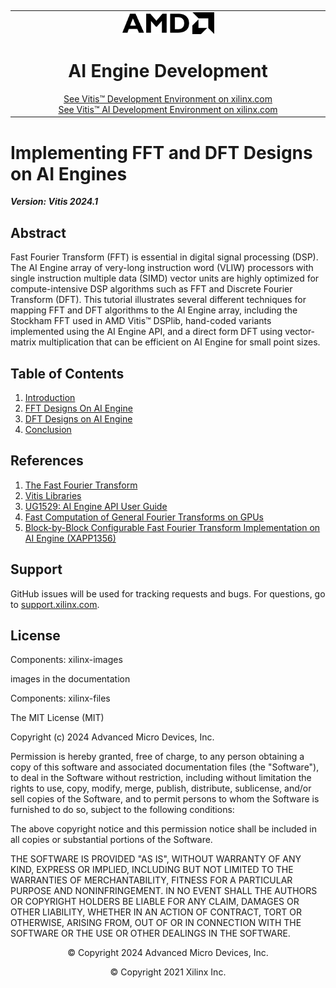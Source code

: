 <!--
Copyright (C) 2024, Advanced Micro Devices, Inc. All rights reserved.
SPDX-License-Identifier: MIT
Author: Mark Rollins
-->
﻿<table class="sphinxhide" width="100%">
 <tr width="100%">
    <td align="center"><img src="https://raw.githubusercontent.com/Xilinx/Image-Collateral/main/xilinx-logo.png" width="30%"/><h1>AI Engine Development</h1>
    <a href="https://www.xilinx.com/products/design-tools/vitis.html">See Vitis™ Development Environment on xilinx.com</br></a>
    <a href="https://www.xilinx.com/products/design-tools/vitis/vitis-ai.html">See Vitis™ AI Development Environment on xilinx.com</a>
    </td>
 </tr>
</table>

# Implementing FFT and DFT Designs on AI Engines

***Version: Vitis 2024.1***

## Abstract
Fast Fourier Transform (FFT) is essential in digital signal processing (DSP). The AI Engine array of
very-long instruction word (VLIW) processors with single instruction multiple data (SIMD) vector
units are highly optimized for compute-intensive DSP algorithms such as FFT and Discrete
Fourier Transform (DFT). This tutorial illustrates several different techniques for
mapping FFT and DFT algorithms to the AI Engine array, including the Stockham FFT used in
AMD Vitis™ DSPlib, hand-coded variants implemented using the AI Engine API, and a direct form
DFT using vector-matrix multiplication that can be efficient on AI Engine for small point sizes.

## Table of Contents

1. [Introduction](md/intro.md#introduction)
2. [FFT Designs On AI Engine](md/fft-aie.md#fft-aie)
3. [DFT Designs on AI Engine](md/dft-aie.md#dfe-aie)
4. [Conclusion](md/conclusion.md#conclusion)

## References

1. [The Fast Fourier Transform](https://ieeexplore.ieee.org/abstract/document/5217220)
2. [Vitis Libraries](https://docs.xilinx.com/r/en-US/Vitis_Libraries/dsp/index.html)
3. [UG1529: AI Engine API User Guide](https://www.xilinx.com/htmldocs/xilinx2023_2/aiengine_api/aie_api/doc/index.html)
4. [Fast Computation of General Fourier Transforms on GPUs](https://ieeexplore.ieee.org/document/4607357)
5. [Block-by-Block Configurable Fast Fourier Transform Implementation on AI Engine (XAPP1356)](https://docs.xilinx.com/r/en-US/xapp1356-fft-ai-engine/Summary)

## Support

GitHub issues will be used for tracking requests and bugs. For questions, go to [support.xilinx.com](http://support.xilinx.com/).

## License

Components: xilinx-images

images in the documentation

Components: xilinx-files

The MIT License (MIT)

Copyright (c) 2024 Advanced Micro Devices, Inc.

Permission is hereby granted, free of charge, to any person obtaining a copy
of this software and associated documentation files (the "Software"), to deal
in the Software without restriction, including without limitation the rights
to use, copy, modify, merge, publish, distribute, sublicense, and/or sell
copies of the Software, and to permit persons to whom the Software is
furnished to do so, subject to the following conditions:

The above copyright notice and this permission notice shall be included in all
copies or substantial portions of the Software.

THE SOFTWARE IS PROVIDED "AS IS", WITHOUT WARRANTY OF ANY KIND, EXPRESS OR
IMPLIED, INCLUDING BUT NOT LIMITED TO THE WARRANTIES OF MERCHANTABILITY,
FITNESS FOR A PARTICULAR PURPOSE AND NONINFRINGEMENT. IN NO EVENT SHALL THE
AUTHORS OR COPYRIGHT HOLDERS BE LIABLE FOR ANY CLAIM, DAMAGES OR OTHER
LIABILITY, WHETHER IN AN ACTION OF CONTRACT, TORT OR OTHERWISE, ARISING FROM,
OUT OF OR IN CONNECTION WITH THE SOFTWARE OR THE USE OR OTHER DEALINGS IN THE
SOFTWARE.

<p class="sphinxhide" align="center">  &copy; Copyright 2024 Advanced Micro Devices, Inc.</p>
<p class="sphinxhide" align="center">  &copy; Copyright 2021 Xilinx Inc.</p>


